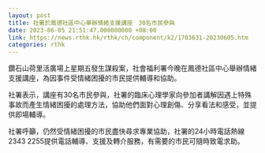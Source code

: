 ```yaml
---
layout: post
title: 社署於鳳德社區中心舉辦情緒支援講座　30名市民參與
date: 2023-06-05 21:51:47.000000000 +08:00
link: https://news.rthk.hk/rthk/ch/component/k2/1703631-20230605.htm
categories: rthk
---
```


鑽石山荷里活廣場上星期五發生謀殺案，社會福利署今晚在鳳德社區中心舉辦情緒支援講座，為因事件受情緒困擾的市民提供輔導和協助。

社署表示，講座有30名市民參與，社署的臨床心理學家向參加者講解因遇上特殊事故而產生情緒困擾的處理方法，協助他們面對心理創傷、分享看法和感受，並提供即場輔導。

社署呼籲，仍然受情緒困擾的市民盡快尋求專業協助，社署的24小時電話熱線2343 2255提供電話輔導、支援及轉介服務，有需要的市民可隨時致電求助。
